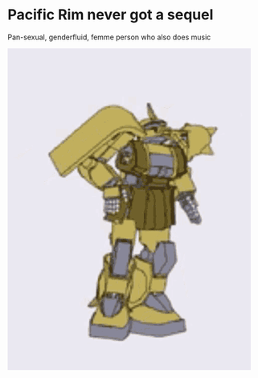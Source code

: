 

# Pacific Rim never got a sequel

  Pan-sexual, genderfluid, femme person who also does music

![hippo](https://github.com/totallycisbridget/totallycisbridget/blob/main/zaku-dance.gif)
